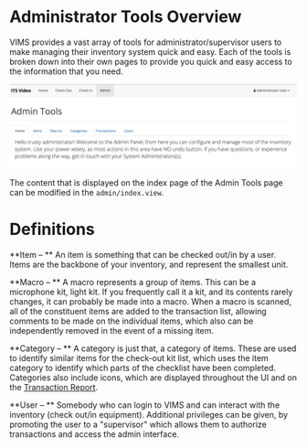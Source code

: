# Administrator Tools Overview

VIMS provides a vast array of tools for administrator/supervisor users to make managing their inventory system quick and easy. Each of the tools is broken down into their own pages to provide you quick and easy access to the information that you need.

![](/assets/Admin-MenuBar.png)

The content that is displayed on the index page of the Admin Tools page can be modified in the `admin/index.view`.

# Definitions

**Item – ** An item is something that can be checked out/in by a user. Items are the backbone of your inventory, and represent the smallest unit.

**Macro – ** A macro represents a group of items. This can be a microphone kit, light kit. If you frequently call it a kit, and its contents rarely changes, it can probably be made into a macro. When a macro is scanned, all of the constituent items are added to the transaction list, allowing comments to be made on the individual items, which also can be independently removed in the event of a missing item.

**Category – ** A category is just that, a category of items. These are used to identify similar items for the check-out kit list, which uses the item category to identify which parts of the checklist have been completed. Categories also include icons, which are displayed throughout the UI and on the [Transaction Report](/admin/transactions.md#report).

**User – ** Somebody who can login to VIMS and can interact with the inventory \(check out/in equipment\). Additional privileges can be given, by promoting the user to a "supervisor" which allows them to authorize transactions and access the admin interface.

